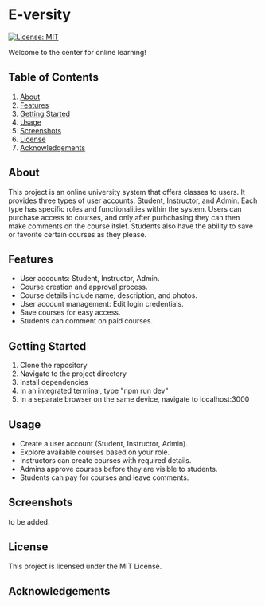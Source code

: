 # E-versity
[![License: MIT](https://img.shields.io/badge/License-MIT-yellow.svg)](https://opensource.org/licenses/MIT)

Welcome to the center for online learning!

## Table of Contents
1. [About](#about)
2. [Features](#features)
3. [Getting Started](#getting-started)
4. [Usage](#usage)
5. [Screenshots](#screenshots)
6. [License](#license)
7. [Acknowledgements](#acknowledgements)

## About
This project is an online university system that offers classes to users. It provides three types of user accounts: Student, Instructor, and Admin. Each type has specific roles and functionalities within the system.  Users can purchase access to courses, and only after purhchasing they can then make comments on the course itslef.  Students also have the ability to save or favorite certain courses as they please.

## Features
- User accounts: Student, Instructor, Admin.
- Course creation and approval process.
- Course details include name, description, and photos.
- User account management: Edit login credentials.
- Save courses for easy access.
- Students can comment on paid courses.

## Getting Started
1. Clone the repository
2. Navigate to the project directory
3. Install dependencies
4. In an integrated terminal, type "npm run dev"
5. In a separate browser on the same device, navigate to localhost:3000


## Usage
  - Create a user account (Student, Instructor, Admin).
  - Explore available courses based on your role.
  - Instructors can create courses with required details.
  - Admins approve courses before they are visible to students.
  - Students can pay for courses and leave comments.

## Screenshots
to be added.

## License

This project is licensed under the MIT License.

## Acknowledgements
